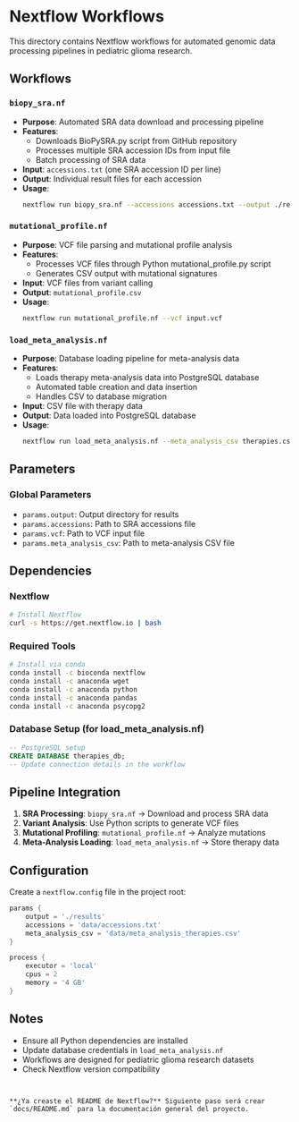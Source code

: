 # Nextflow Workflows

This directory contains Nextflow workflows for automated genomic data processing pipelines in pediatric glioma research.

## Workflows

### `biopy_sra.nf`
- **Purpose**: Automated SRA data download and processing pipeline
- **Features**:
  - Downloads BioPySRA.py script from GitHub repository
  - Processes multiple SRA accession IDs from input file
  - Batch processing of SRA data
- **Input**: `accessions.txt` (one SRA accession ID per line)
- **Output**: Individual result files for each accession
- **Usage**: 
  ```bash
  nextflow run biopy_sra.nf --accessions accessions.txt --output ./results/biopy_sra
  ```

### `mutational_profile.nf`
- **Purpose**: VCF file parsing and mutational profile analysis
- **Features**:
  - Processes VCF files through Python mutational_profile.py script
  - Generates CSV output with mutational signatures
- **Input**: VCF files from variant calling
- **Output**: `mutational_profile.csv`
- **Usage**: 
  ```bash
  nextflow run mutational_profile.nf --vcf input.vcf
  ```

### `load_meta_analysis.nf`
- **Purpose**: Database loading pipeline for meta-analysis data
- **Features**:
  - Loads therapy meta-analysis data into PostgreSQL database
  - Automated table creation and data insertion
  - Handles CSV to database migration
- **Input**: CSV file with therapy data
- **Output**: Data loaded into PostgreSQL database
- **Usage**: 
  ```bash
  nextflow run load_meta_analysis.nf --meta_analysis_csv therapies.csv
  ```

## Parameters

### Global Parameters
- `params.output`: Output directory for results
- `params.accessions`: Path to SRA accessions file
- `params.vcf`: Path to VCF input file
- `params.meta_analysis_csv`: Path to meta-analysis CSV file

## Dependencies

### Nextflow
```bash
# Install Nextflow
curl -s https://get.nextflow.io | bash
```

### Required Tools
```bash
# Install via conda
conda install -c bioconda nextflow
conda install -c anaconda wget
conda install -c anaconda python
conda install -c anaconda pandas
conda install -c anaconda psycopg2
```

### Database Setup (for load_meta_analysis.nf)
```sql
-- PostgreSQL setup
CREATE DATABASE therapies_db;
-- Update connection details in the workflow
```

## Pipeline Integration

1. **SRA Processing**: `biopy_sra.nf` → Download and process SRA data
2. **Variant Analysis**: Use Python scripts to generate VCF files
3. **Mutational Profiling**: `mutational_profile.nf` → Analyze mutations
4. **Meta-Analysis Loading**: `load_meta_analysis.nf` → Store therapy data

## Configuration

Create a `nextflow.config` file in the project root:
```groovy
params {
    output = './results'
    accessions = 'data/accessions.txt'
    meta_analysis_csv = 'data/meta_analysis_therapies.csv'
}

process {
    executor = 'local'
    cpus = 2
    memory = '4 GB'
}
```

## Notes
- Ensure all Python dependencies are installed
- Update database credentials in `load_meta_analysis.nf`
- Workflows are designed for pediatric glioma research datasets
- Check Nextflow version compatibility
```


**¿Ya creaste el README de Nextflow?** Siguiente paso será crear `docs/README.md` para la documentación general del proyecto.
